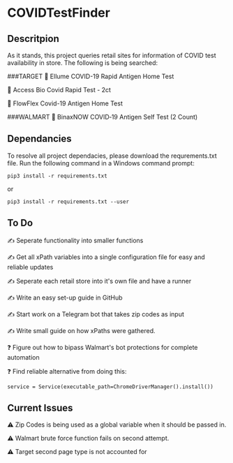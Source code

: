 # COVIDTestFinder

## Descritpion
As it stands, this project queries retail sites for information of COVID test availability in store. The following is being searched:

###TARGET
🎯 Ellume COVID-19 Rapid Antigen Home Test

🎯 Access Bio Covid Rapid Test - 2ct

🎯 FlowFlex Covid-19 Antigen Home Test

###WALMART
🛒 BinaxNOW COVID‐19 Antigen Self Test (2 Count)

## Dependancies
To resolve all project dependacies, please download the requrements.txt file. Run the following command in a Windows command prompt:
```
pip3 install -r requirements.txt
```
or
```
pip3 install -r requirements.txt --user
```

## To Do
✍️ Seperate functionality into smaller functions

✍️ Get all xPath variables into a single configuration file for easy and reliable updates

✍️ Seperate each retail store into it's own file and have a runner

✍️ Write an easy set-up guide in GitHub

✍️ Start work on a Telegram bot that takes zip codes as input

✍️ Write small guide on how xPaths were gathered.

❓ Figure out how to bipass Walmart's bot protections for complete automation

❓ Find reliable alternative from doing this:
```
service = Service(executable_path=ChromeDriverManager().install())
```

## Current Issues
⚠️ Zip Codes is being used as a global variable when it should be passed in.

⚠️ Walmart brute force function fails on second attempt.

⚠️ Target second page type is not accounted for
